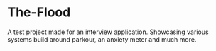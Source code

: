 # The-Flood
A test project made for an interview application. Showcasing various systems build around parkour, an anxiety meter and much more.
